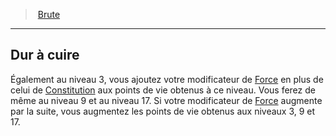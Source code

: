 ﻿---
!GenericItem
Name: Dur à cuire
Id: rogue_brute_hd.md#dur-à-cuire
ParentLink: rogue_brute_hd.md#brute
ParentName: Brute
NameLevel: 2
Attributes:
  Name: Dur à cuire
  Markdown: >+
    ## <!--Name-->Dur à cuire<!--/Name-->


    Également au niveau 3, vous ajoutez votre modificateur de [Force](hd_abilities_strength.md) en plus de celui de [Constitution](hd_abilities_constitution.md) aux points de vie obtenus à ce niveau. Vous ferez de même au niveau 9 et au niveau 17. Si votre modificateur de [Force](hd_abilities_strength.md) augmente par la suite, vous augmentez les points de vie obtenus aux niveaux 3, 9 et 17.

AttributesDictionary: >+
  Name: Dur à cuire

  Markdown: >+

    ## <!--Name-->Dur à cuire<!--/Name-->





    Également au niveau 3, vous ajoutez votre modificateur de [Force](hd_abilities_strength.md) en plus de celui de [Constitution](hd_abilities_constitution.md) aux points de vie obtenus à ce niveau. Vous ferez de même au niveau 9 et au niveau 17. Si votre modificateur de [Force](hd_abilities_strength.md) augmente par la suite, vous augmentez les points de vie obtenus aux niveaux 3, 9 et 17.



---
> [Brute](hd_rogue_brute.md)

---

## Dur à cuire

Également au niveau 3, vous ajoutez votre modificateur de [Force](hd_abilities_strength.md) en plus de celui de [Constitution](hd_abilities_constitution.md) aux points de vie obtenus à ce niveau. Vous ferez de même au niveau 9 et au niveau 17. Si votre modificateur de [Force](hd_abilities_strength.md) augmente par la suite, vous augmentez les points de vie obtenus aux niveaux 3, 9 et 17.

